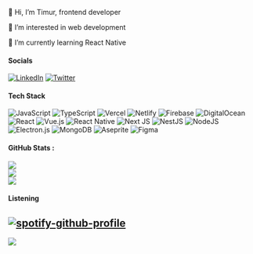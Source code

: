 👋 Hi, I’m Timur, frontend developer

👀 I’m interested in web development

🌱 I’m currently learning React Native


#### Socials
[![LinkedIn](https://img.shields.io/badge/LinkedIn-%230077B5.svg?logo=linkedin&logoColor=white)](https://linkedin.com/in/nurislamov) [![Twitter](https://img.shields.io/badge/Twitter-%231DA1F2.svg?logo=Twitter&logoColor=white)](https://twitter.com/tartararin) 

#### Tech Stack
![JavaScript](https://img.shields.io/badge/javascript-%23323330.svg?style=for-the-badge&logo=javascript&logoColor=%23F7DF1E) ![TypeScript](https://img.shields.io/badge/typescript-%23007ACC.svg?style=for-the-badge&logo=typescript&logoColor=white) ![Vercel](https://img.shields.io/badge/vercel-%23000000.svg?style=for-the-badge&logo=vercel&logoColor=white) ![Netlify](https://img.shields.io/badge/netlify-%23000000.svg?style=for-the-badge&logo=netlify&logoColor=#00C7B7) ![Firebase](https://img.shields.io/badge/firebase-%23039BE5.svg?style=for-the-badge&logo=firebase) ![DigitalOcean](https://img.shields.io/badge/DigitalOcean-%230167ff.svg?style=for-the-badge&logo=digitalOcean&logoColor=white) ![React](https://img.shields.io/badge/react-%2320232a.svg?style=for-the-badge&logo=react&logoColor=%2361DAFB) ![Vue.js](https://img.shields.io/badge/vuejs-%2335495e.svg?style=for-the-badge&logo=vuedotjs&logoColor=%234FC08D) ![React Native](https://img.shields.io/badge/react_native-%2320232a.svg?style=for-the-badge&logo=react&logoColor=%2361DAFB) ![Next JS](https://img.shields.io/badge/Next-black?style=for-the-badge&logo=next.js&logoColor=white) ![NestJS](https://img.shields.io/badge/nestjs-%23E0234E.svg?style=for-the-badge&logo=nestjs&logoColor=white) ![NodeJS](https://img.shields.io/badge/node.js-6DA55F?style=for-the-badge&logo=node.js&logoColor=white) ![Electron.js](https://img.shields.io/badge/Electron-191970?style=for-the-badge&logo=Electron&logoColor=white) ![MongoDB](https://img.shields.io/badge/MongoDB-%234ea94b.svg?style=for-the-badge&logo=mongodb&logoColor=white) ![Aseprite](https://img.shields.io/badge/Aseprite-FFFFFF?style=for-the-badge&logo=Aseprite&logoColor=#7D929E) 	![Figma](https://img.shields.io/badge/figma-%23F24E1E.svg?style=for-the-badge&logo=figma&logoColor=white)
#### GitHub Stats :
![](https://github-readme-stats.vercel.app/api?username=tn&theme=graywhite&hide_border=false&include_all_commits=false&count_private=false)<br/>
![](https://github-readme-streak-stats.herokuapp.com/?user=tn&theme=graywhite&hide_border=false)<br/>
![](https://github-readme-stats.vercel.app/api/top-langs/?username=tn&theme=graywhite&hide_border=false&include_all_commits=false&count_private=false&layout=compact)

#### Listening
[![spotify-github-profile](https://spotify-github-profile.vercel.app/api/view?uid=312tspuqe5cjtuygpe4rtaoxjh54&cover_image=true&theme=default)](https://github.com/kittinan/spotify-github-profile)
---
[![](https://visitcount.itsvg.in/api?id=tn&icon=0&color=0)](https://visitcount.itsvg.in)

